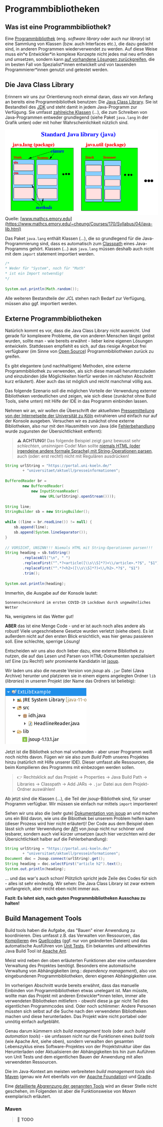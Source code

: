 # Programmbibliotheken<!-- omit in toc -->


## Was ist eine Programmbibliothek?

Eine [Programmbibliothek](../Glossar.md#programmbibliothek) (eng. _software library_ oder auch nur _library_) ist eine Sammlung von Klassen (bzw. auch Interfaces etc.), die dazu gedacht sind, in anderen Programmen wiederverwendet zu werden. Auf diese Weise muss ein\*e Entwickler\*in komplexe Konzepte nicht jedes mal neu erfinden und umsetzen, sondern kann [auf vorhandene Lösungen zurückgreifen](https://en.wikipedia.org/wiki/Reinventing_the_wheel), die im besten Fall von Spezialist\*innen entwickelt und von tausenden Programmierer\*innen genutzt und getestet werden.


## Die Java Class Library

Erinnern wir uns zur Orientierung noch einmal daran, dass wir von Anfang an bereits eine Programmbibliothek benutzen: Die [Java Class Library](https://en.wikipedia.org/wiki/Java_Class_Library). Sie ist Bestandteil des [JDK](Die-Programmiersprache-Java.md#jdk) und steht damit in jedem Java-Programm zur Verfügung. Sie umfasst [zahlreiche Klassen](https://docs.oracle.com/en/java/javase/11/docs/api/allclasses.html) (...), die zum Schreiben von Java-Programmen entweder grundlegend (siehe Paket `java.lang` in der Grafik unten) oder mit hoher Wahrscheinlichkeit nützlich sind.

![Java Standard Library Diagram](../assets/images/java-std-lib.gif)  
Quelle: [www.mathcs.emory.edu](https://www.mathcs.emory.edu/~cheung/Courses/170/Syllabus/04/java-lib.html)

Das Paket `java.lang` enthält Klassen (...), die so grundlegend für die Java-Programmierung sind, dass es automatisch zum [Classpath](https://de.wikipedia.org/wiki/Klassenpfad) eines Java-Programms gehört. Klassen (...) aus `java.lang` müssen deshalb auch nicht mit dem `import` statement importiert werden.

```java
/*
* Weder für "System", noch für "Math"
* ist ein Import notwendig!
*/

System.out.println(Math.random());
```

Alle weiteren Bestandteile der _JCL_ stehen nach Bedarf zur Verfügung, müssen also ggf. importiert werden.


## Externe Programmbibliotheken

Natürlich kommt es vor, dass die Java Class Library nicht ausreicht. Und gerade für komplexere Probleme, die von anderen Menschen längst gelöst wurden, sollte man - wie bereits erwähnt - lieber keine eigenen Lösungen entwickeln. Stattdessen empfiehlt es sich, auf das riesige Angebot frei verfügbarer (im Sinne von [Open Source](https://opensource.org/osd)) Programmbibliotheken zurück zu greifen.

Es gibt elegantere (und nachhaltigere) Methoden, eine externe Programmbibliothek zu verwenden, als sich diese manuell herunterzuladen und einzubinden (die Möglichkeiten hierfür werden im nächsten Abschnitt kurz erläutert). Aber auch das ist möglich und reicht manchmal völlig aus.

Das folgende Szenario soll die möglichen Vorteile der Verwendung externer Bibliotheken verdeutlichen und zeigen, wie sich diese (zunächst ohne Build Tools, siehe unten) mit Hilfe der IDE in das Programm einbinden lassen.

Nehmen wir an, wir wollen die Überschrift der aktuellsten [Pressemitteilung von der Internetseite der Universität zu Köln](https://portal.uni-koeln.de/universitaet/aktuell/presseinformationen) extrahieren und einfach nur auf der Konsole ausgeben. Versuchen wir es zunächst ohne externe Bibliotheken, also nur mit den Hausmitteln von Java (die [Fehlerbehandlung](Fehlerbehandlung.md) wurde zugunsten der Übersichtlichkeit entfernt):

> ⚠ **ACHTUNG!** Das folgende Beispiel zeigt ganz bewusst sehr _schlechten_, _unsinnigen_ Code! Man sollte [niemals HTML (oder irgendeine andere formale Sprache) mit String-Operationen parsen](https://stackoverflow.com/questions/1732348/regex-match-open-tags-except-xhtml-self-contained-tags), auch (oder: erst recht!) nicht mit Regulären ausdrücken! 

```java
String urlString = "https://portal.uni-koeln.de/"
		+ "universitaet/aktuell/presseinformationen";

BufferedReader br =
        new BufferedReader(
            new InputStreamReader(
                new URL(urlString).openStream())));

String line;
StringBuilder sb = new StringBuilder();

while ((line = br.readLine()) != null) {
    sb.append(line);
    sb.append(System.lineSeparator());
}

// VORSICHT, UNSINN!!! Niemals HTML mit String-Operationen parsen!!!
String heading = sb.toString()
        .replaceAll("\n", " ")
        .replaceFirst("^.*?<article([\\s\\S]*?)<\\/article>.*?$", "$1")
        .replaceFirst("^.*?<h2>([\\s\\S]*?)<\\/h2>.*?$", "$1")
        .trim();

System.out.println(heading);
```

Immerhin, die Ausgabe auf der Konsole lautet:

```
Sonnenscheinrekord im ersten COVID-19 Lockdown durch ungewöhnliches Wetter
```

Na, wenigstens ist das Wetter gut!

**ABER** das ist eine Menge Code - und er ist auch noch alles andere als robust! Viele ungeschriebene Gesetze wurden verletzt (siehe oben). Es ist außerdem nicht auf den ersten Blick ersichtlich, was hier genau passieren soll. Eine schlechte, sperrige Lösung!

Entscheiden wir uns also doch lieber dazu, eine externe Bibliothek zu nutzen, die auf das Lesen und Parsen von HTML-Dokumenten spezialisiert ist! Eine (zu Recht!) sehr prominente Kandidatin ist [jsoup](https://jsoup.org/).

Wir laden uns also die neueste Version von _jsoup_ als `.jar` Datei (Java Archive) herunter und platzieren sie in einem eigens angelegten Ordner `lib` (_libraries_) in unseren Projekt (der Name das Ordners ist beliebig):

![ext-lib](../assets/images/external-library-example.png)

Jetzt ist die Bibliothek schon mal vorhanden - aber unser Programm weiß noch nichts davon. Fügen wir sie also zum _Build Path_ unseres Projektes hinzu (natürlich mit Hilfe unserer IDE). Dieser umfasst alle Ressourcen, die beim Kompilieren des Programms mit einbezogen werden sollen.

> 👉 Rechtsklick auf das Projekt &rarr; Properties &rarr; Java Build Path &rarr; Libraries &rarr; Classpath &rarr; Add JARs &rarr; `.jar` Datei aus dem Projekt-Ordner auswählen!

Ab jetzt sind die Klassen (...), die Teil der _jsoup_-Bibliothek sind, für unser Programm verfügbar. Wir müssen sie einfach nur mittels `import` importieren!

Sehen wir uns also die (sehr gute) [Dokumentation von jsoup](https://jsoup.org/cookbook/) an und machen uns ein Bild davon, wie uns die Bibiothek bei unserem Problem helfen kann (dieser Prozess wird hier nicht erläutert)! Der Code aus dem Beispiel oben lässt sich unter Verwendung der [API](../Glossar.md#api) von _jsoup_ nicht nur schöner und lesbarer, sondern auch viel kürzer umsetzen (auch hier verzichten wird der Übersichtlichkeit halber auf die Fehlerbehandlung):

```java
String urlString = "https://portal.uni-koeln.de/"
		+ "universitaet/aktuell/presseinformationen";
Document doc = Jsoup.connect(urlString).get();
String heading = doc.selectFirst("article h2").text();
System.out.println(heading);
```

... und das war's auch schon! Plötzlich spricht jede Zeile des Codes für sich - alles ist sehr eindeutig. Wir sehen: Die Java Class Library ist zwar extrem umfangreich, aber reicht eben nicht immer aus.

**Fazit: Es lohnt sich, nach guten Programmbibliotheken Ausschau zu halten!**


## Build Management Tools

Build tools haben die Aufgabe, das "Bauen" einer Anwendung zu koordinieren. Dies umfasst z.B. das Verwalten von Ressourcen, das [Kompilieren](../Glossar.md#compiler) des [Quellcodes](../Glossar.md#quellcode) (ggf. nur von geänderten Dateien) und das automatische Ausführen von [Unit Tests](JUnit.md). Ein bekanntes und altbewährtes Java Build Tool ist [Apache Ant](https://ant.apache.org/).

Meist wird neben den oben erläuterten Funktionen aber eine umfassendere Verwaltung des Projektes benötigt. Besonders eine automatische Verwaltung von Abhängigkeiten (eng.: _dependency management_), also von eingebundenen Programmbibliotheken, deren eigenen Abhängigkeiten usw.

Im vorherigen Abschnitt wurde bereits erwähnt, dass das manuelle Einbinden von Programmbibliotheken etwas unelegant ist. Man müsste, wollte man das Projekt mit anderen Entwickler*innen teilen, immer alle verwendeten Bibliotheken mitliefern - obwohl diese ja gar nicht Teil des eigentlichen Programmcodes sind. Oder noch schlimmer: Andere Personen müssten sich selbst auf die Suche nach den verwendeten Bibliotheken machen und diese herunterladen. Das Projekt wäre nicht portabel oder unnötig einfach aufgebläht.

Genau darum kümmern sich _build management tools_ (oder auch _build automation tools_) - sie umfassen nicht nur die Funktionen eines _build tools_ (wie Apache Ant, siehe oben), sondern verwalten den gesamten Lebenszyklus eines Software-Projektes von der Projektstruktur über das Herunterladen oder Aktualisieren der Abhängigkeiten bis hin zum Auführen von Unit Tests und dem eigentlichen Bauen der Anwendung mit allen verwendeten Ressourcen.

Die im Java-Kontext am meisten verbreiteten _build management tools_ sind [Maven](https://maven.apache.org/) (genau wie Ant ebenfalls von der [Apache Foundation](https://apache.org/)) und [Gradle](https://gradle.org/).

Eine [detaillierte Abgrenzung der genannten Tools](https://www.baeldung.com/ant-maven-gradle) wird an dieser Stelle nicht geschehen, im Folgenden ist aber die Funktionsweise von _Maven_ exemplarisch erläutert.


### Maven

> 🚧 **TODO**
